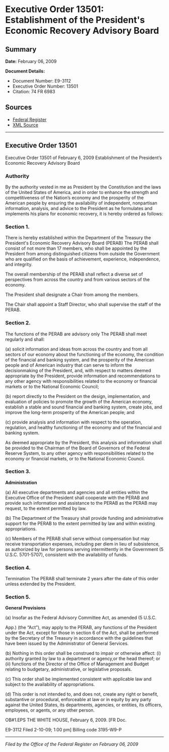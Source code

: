# Executive Order 13501: Establishment of the President's Economic Recovery Advisory Board

## Summary

**Date:** February 06, 2009

**Document Details:**
- Document Number: E9-3112
- Executive Order Number: 13501
- Citation: 74 FR 6983

## Sources
- [Federal Register](https://www.federalregister.gov/documents/2009/02/11/E9-3112/establishment-of-the-presidents-economic-recovery-advisory-board)
- [XML Source](https://www.federalregister.gov/documents/full_text/xml/2009/02/11/E9-3112.xml)

---

## Executive Order 13501

Executive Order 13501 of February 6, 2009
Establishment of the President’s Economic Recovery Advisory Board
### Authority

By the authority vested in me as President by the Constitution and the laws of the United States of America, and in order to enhance the strength and competitiveness of the Nation’s economy and the prosperity of the American people   by ensuring the availability of independent, nonpartisan information, analysis, and advice to the President as he formulates and implements his plans for economic recovery, it is hereby ordered as follows:
### Section 1.

There is hereby established within the  Department of the Treasury the President's Economic Recovery Advisory Board (PERAB)  The PERAB shall consist of not more   than 17 members, who shall be appointed by the President from among distinguished citizens from outside the Government who are qualified on the basis of achievement, experience, independence, and integrity.

The overall membership of the PERAB shall     reflect a diverse set of perspectives from across the country   and from various sectors of the economy.

The President shall designate a Chair from among the members.

The Chair shall  appoint a Staff Director, who shall supervise the staff of the PERAB.
### Section 2.

The functions of the PERAB are advisory only  The PERAB shall meet regularly and shall:

(a) solicit information and ideas from across the country and from all sectors of our economy about the functioning of the economy, the condition of the financial and banking system, and the prosperity of the American people and of American industry that can serve to inform the decisionmaking of the President, and, with respect to matters deemed appropriate by the   President, provide information and recommendations to any other agency with responsibilities related to the economy or financial markets or to the National Economic Council;

(b) report directly to the President on the design, implementation, and evaluation of policies to promote the growth of the American economy, establish a stable and sound financial and banking system, create jobs, and improve the long-term prosperity of the American people; and

(c) provide analysis and information with respect to the operation, regulation, and healthy functioning of the economy   and of the financial and banking system.

As deemed appropriate  by the President, this analysis and information shall be    provided to the Chairman of the Board of Governors of the   Federal Reserve System, to any other agency with   responsibilities related to the economy or financial markets, or to the National Economic Council.
### Section 3.

**Administration**

(a) All executive departments and agencies and all entities within the Executive Office of the President shall cooperate with the PERAB and  provide such information and assistance to the PERAB as the PERAB may request, to the extent permitted by law.

(b) The Department of the Treasury shall provide funding  and administrative support for the PERAB to the extent permitted by law and within existing appropriations.

(c) Members of the PERAB shall serve without compensation but may receive transportation expenses, including per diem in lieu of subsistence, 
as authorized by law for persons serving intermittently in the Government (5 U.S.C. 5701-5707),   consistent with the availability of funds.
### Section 4.

Termination
The PERAB shall terminate 2 years after the date of this order unless extended by the President.
### Section 5.

**General Provisions**

(a) Insofar as the Federal Advisory Committee Act, as amended (5 U.S.C.

App.) (the “Act”), may apply to the PERAB, any functions of the President under the Act, except for those in section 6 of the Act, shall be performed by the Secretary of the Treasury in accordance with the guidelines that have been issued by the Administrator of General Services.

(b) Nothing in this order shall be construed to impair or otherwise affect:
    (i) authority granted by law to a department or agency,or the head thereof; or
    (ii) functions of the Director of the Office of Management and Budget relating to budgetary, administrative, or legislative proposals.

(c) This order shall be implemented consistent with applicable law and subject to the availability of appropriations.

(d) This order is not intended to, and does not, create       any right or benefit, substantive or procedural, enforceable at law or in equity by any party against the United States, its departments, agencies, or entities, its officers, employees, or agents, or any other person.

OB#1.EPS
THE WHITE HOUSE,
February 6, 2009.
[FR Doc.

E9-3112
Filed 2-10-09; 1:00 pm]
Billing code 3195-W9-P

---

*Filed by the Office of the Federal Register on February 06, 2009*
